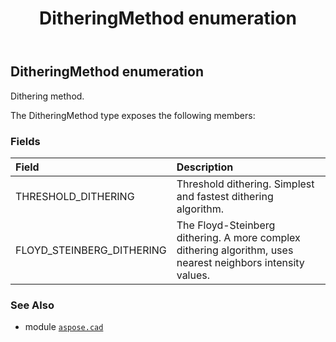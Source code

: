 ﻿---
title: DitheringMethod enumeration
second_title: Aspose.CAD for Python via .NET API References
description: 
type: docs
weight: 690
url: /python-net/aspose.cad/ditheringmethod/
is_root: false
---

## DitheringMethod enumeration

Dithering method.



The DitheringMethod type exposes the following members:

### Fields
| Field | Description |
| :- | :- |
| THRESHOLD_DITHERING | Threshold dithering. Simplest and fastest dithering algorithm. |
| FLOYD_STEINBERG_DITHERING | The Floyd-Steinberg dithering. A more complex dithering algorithm, uses nearest neighbors intensity values. |



### See Also
* module [`aspose.cad`](..)
